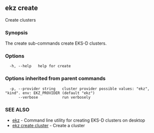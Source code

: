 ## ekz create

Create clusters

### Synopsis

The create sub-commands create EKS-D clusters.

### Options

```
  -h, --help   help for create
```

### Options inherited from parent commands

```
  -p, --provider string   cluster provider possible values: "ekz", "kind". env: EKZ_PROVIDER (default "ekz")
      --verbose           run verbosely
```

### SEE ALSO

* [ekz](ekz.md)	 - Command line utility for creating EKS-D clusters on desktop
* [ekz create cluster](ekz_create_cluster.md)	 - Create a cluster


